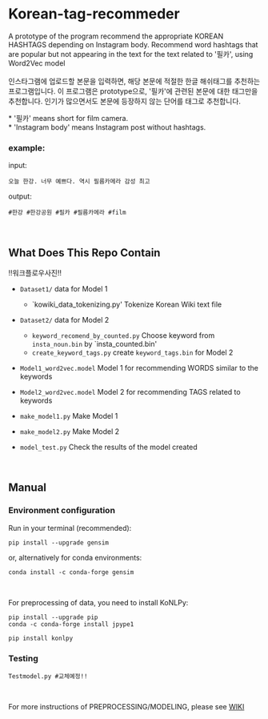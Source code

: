 # Korean-tag-recommeder  

A prototype of the program recommend the appropriate KOREAN HASHTAGS depending on Instagram body. 
Recommend word hashtags that are popular but not appearing in the text for the text related to '필카', using Word2Vec model  
<br>
인스타그램에 업로드할 본문을 입력하면, 해당 본문에 적절한 한글 해쉬태그를 추천하는 프로그램입니다.
이 프로그램은 prototype으로, '필카'에 관련된 본문에 대한 태그만을 추천합니다.
인기가 많으면서도 본문에 등장하지 않는 단어를 태그로 추천합니다.

\* '필카' means short for film camera.  
\* 'Instagram body' means Instagram post without hashtags.  

### example:  

input:  

    오늘 한강. 너무 예쁘다. 역시 필름카메라 감성 최고

output:  

    #한강 #한강공원 #필카 #필름카메라 #film  

<br>

## What Does This Repo Contain  
!!워크플로우사진!!  

* `Dataset1/` data for Model 1  
  * `kowiki_data_tokenizing.py' Tokenize Korean Wiki text file  
* `Dataset2/` data for Model 2  
  * `keyword_recomend_by_counted.py` Choose keyword from `insta_noun.bin` by `insta_counted.bin'
  * `create_keyword_tags.py` create `keyword_tags.bin` for Model 2  

* `Model1_word2vec.model` Model 1 for recommending WORDS similar to the keywords  
* `Model2_word2vec.model` Model 2 for recommending TAGS related to keywords  
* `make_model1.py` Make Model 1  
* `make_model2.py` Make Model 2  
* `model_test.py` Check the results of the model created  



<br>  

## Manual  

### Environment configuration  
Run in your terminal (recommended):  

    pip install --upgrade gensim

or, alternatively for conda environments:  

    conda install -c conda-forge gensim

<br>

For preprocessing of data, you need to install KoNLPy:

    pip install --upgrade pip
    conda -c conda-forge install jpype1

    pip install konlpy

### Testing

    Testmodel.py #교체예정!!

<br>

For more instructions of PREPROCESSING/MODELING, please see [WIKI](https://github.com/CAU-OSS-2019/team-project-team18/wiki)

<br>
